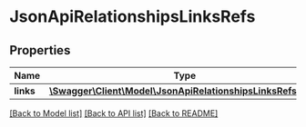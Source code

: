 # JsonApiRelationshipsLinksRefs

## Properties
Name | Type | Description | Notes
------------ | ------------- | ------------- | -------------
**links** | [**\Swagger\Client\Model\JsonApiRelationshipsLinksRefsLinks**](JsonApiRelationshipsLinksRefsLinks.md) |  | [optional] 

[[Back to Model list]](../README.md#documentation-for-models) [[Back to API list]](../README.md#documentation-for-api-endpoints) [[Back to README]](../README.md)


